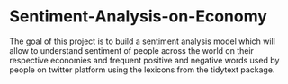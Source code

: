 # Sentiment-Analysis-on-Economy
The goal of this project is to build a sentiment analysis model which will allow to understand sentiment of people across the world on their respective economies and frequent positive and negative words used by people on twitter platform using the lexicons from the tidytext package.
